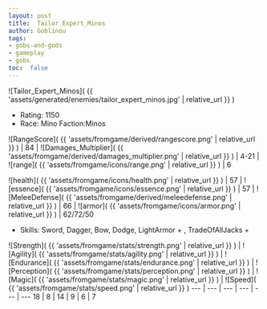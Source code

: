 ```yaml
---
layout: post
title:  Tailor_Expert_Minos
author: Goblinou
tags:
- gobs-and-gods
- gameplay
- gobs
toc:  false
---
```


![Tailor_Expert_Minos]( {{ 'assets/generated/enemies/tailor_expert_minos.jpg' | relative_url }} )
- Rating: 1150
- Race: Mino  Faction:Minos

![RangeScore]( {{ 'assets/fromgame/derived/rangescore.png' | relative_url }} ) | 84 | ![Damages_Multiplier]( {{ 'assets/fromgame/derived/damages_multiplier.png' | relative_url }} ) | 4-21 | ![range]( {{ 'assets/fromgame/icons/range.png' | relative_url }} ) | 6


![health]( {{ 'assets/fromgame/icons/health.png' | relative_url }} ) | 57 | ![essence]( {{ 'assets/fromgame/icons/essence.png' | relative_url }} ) | 57 | ![MeleeDefense]( {{ 'assets/fromgame/derived/meleedefense.png' | relative_url }} ) | 66 | ![armor]( {{ 'assets/fromgame/icons/armor.png' | relative_url }} ) | 62/72/50

* Skills: Sword, Dagger, Bow, Dodge, LightArmor + , TradeOfAllJacks + 

![Strength]( {{ 'assets/fromgame/stats/strength.png' | relative_url }} ) | ![Agility]( {{ 'assets/fromgame/stats/agility.png' | relative_url }} ) | ![Endurance]( {{ 'assets/fromgame/stats/endurance.png' | relative_url }} ) | ![Perception]( {{ 'assets/fromgame/stats/perception.png' | relative_url }} ) | ![Magic]( {{ 'assets/fromgame/stats/magic.png' | relative_url }} ) | ![Speed]( {{ 'assets/fromgame/stats/speed.png' | relative_url }} )
--- | --- | --- | --- | --- | ---
18 | 8 | 14 | 9 | 6 | 7
